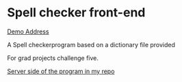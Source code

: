 # Spell checker front-end

[Demo Address]( http://165.22.239.143:3000/)

A Spell checkerprogram based on a dictionary file provided

For grad projects challenge five.

[Server side of the program in my repo](https://github.com/Kodewerfer/challengeFiveServer)